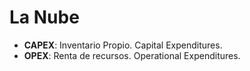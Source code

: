 # La Nube

- **CAPEX**: Inventario Propio. Capital Expenditures.
- **OPEX**: Renta de recursos. Operational Expenditures.
